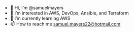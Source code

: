 - 👋 Hi, I’m @samuelmayers
- 👀 I’m interested in AWS, DevOps, Ansible, and Terraform
- 🌱 I’m currently learning AWS
- 📫 How to reach me samuel.mayers22@hotmail.com

<!---
samuelmayers/samuelmayers is a ✨ special ✨ repository because its `README.md` (this file) appears on your GitHub profile.
You can click the Preview link to take a look at your changes.
--->
